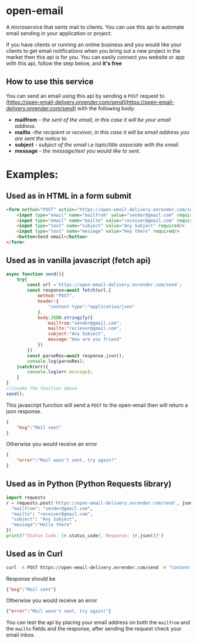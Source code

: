 # open-email
A microservice that sents mail to clients. You can use this api to automate email sending in your application or project.


If you have clients or running an online business and you would like your clients to get email notifications when you bring out a new project in the market then this api is for you.
You can easily connect you website or app with this api, follow the step below, and __it's free__

## How to use this service 
You can send an email using this api by sending a `POST` request to [https://open-email-delivery.onrender.com/send](https://open-email-delivery.onrender.com/send)  with the following body:
* __mailfrom__ - _the sent of the email, in this case it will be your email address_.
* __mailto__ -_the recipient or receiver, in this case it will be email address you are sent the notice to._
* __subject__ - _subject of the email i.e topic/title associate with the email._
* __message__ - _the message/text you would like to sent._

# Examples:

## Used as in HTML in a form submit
```html
<form method="POST" action="https://open-email-delivery.onrender.com/send">
    <input type="email" name="mailfrom" value="sender@gmail.com" required/>
    <input type="email" name="mailto" value="receiver@gmail.com" required/>
    <input type="text" name="subject" value="Any Subject" required/>
    <input type="text" name="message" value="Hey there" required/>
    <button>Send email</button>
</form>
```


## Used as in vanilla javascript (fetch api)

```javascript
async function send(){
    try{
        const url =`https://open-email-delivery.onrender.com/send`;
        const response=await fetch(url,{
            method:"POST",
            header:{
                "content-type":"application/json"
            },
            body:JSON.stringify({
                mailfrom:"sender@gmail.com",
                mailto:"reciever@gmail.com",
                subject:"Any Subject",
                message:"How are you friend"
            })
        })
        const parseRes=await response.json();
        console.log(parseRes);
    }catch(err){
        console.log(err.message);
    }
}
//invoke the function above
send();
```

This javascript function will send a `POST` to the open-email then will return a json response.
```json
{
    "msg":"Mail sent"
}
```
Otherwise you would receive an error 
```json
{
    "error":"Mail wasn't sent, try again!"
}
```

## Used as in Python (Python Requests library)
```python
import requests
r = requests.post('https://open-email-delivery.onrender.com/send', json={
  "mailfrom": "sender@gmail.com",
  "mailto": "receiver@gmail.com",
  "subject": "Any Subject",
  "message":"Hello there"
})
print(f"Status Code: {r.status_code}, Response: {r.json()}")
```

## Used as in Curl
```bash
curl -X POST https://open-email-delivery.onrender.com/send -H "Content-Type: application/json" -d '{"mailfrom": "sender@gmail.com","mailto": "receiver@gmail.com", "subject": "Any Subject","message": "Hello there"}'  
```

Response should be
```json
{"msg":"Mail sent"}
```
Otherwise you would receive an error
```json
{"error":"Mail wasn't sent, try again!"}
```

You can test the api by placing your email address on both the `mailfrom` and the `mailto` fields and the response, after sending the request check your email inbox.